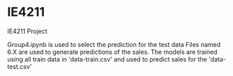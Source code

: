 # IE4211
IE4211 Project

Group4.ipynb is used to select the prediction for the test data
Files named 6.X are used to generate predictions of the sales. The models are trained using all train data in 'data-train.csv' and used to predict sales for the 'data-test.csv'
